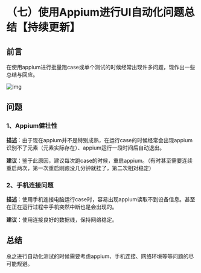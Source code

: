 # （七）使用Appium进行UI自动化问题总结【持续更新】

##  前言

在使用appium进行批量跑case或单个测试的时候经常出现许多问题，现作出一些总结与回应。

![img](https://img-blog.csdnimg.cn/20190430171704530.png?x-oss-process=image/watermark,type_ZmFuZ3poZW5naGVpdGk,shadow_10,text_aHR0cHM6Ly9ibG9nLmNzZG4ubmV0L2N4MjQzNjk4,size_16,color_FFFFFF,t_70)

## 问题

### 1、Appium健壮性

**描述**：由于现在appium并不是特别成熟，在运行case的时候经常会出现appium识别不了元素（元素实际存在）、appium运行一段时间后自动退出。

**建议**：鉴于此原因，建议每次跑case的时候，重启appium。（有时甚至需要连续重启两次，第一次重启刚跑没几分钟就挂了，第二次相对稳定）

### 2、手机连接问题

**描述**：使用手机连接电脑运行case时，容易出现appium读取不到设备信息。甚至在正在运行过程中手机突然中断也是会出现的。

**建议**：使用连接良好的数据线，保持网络稳定。

## 总结

总之进行自动化测试的时候需要考虑appium、手机连接、网络环境等等问题的尽可能规避。